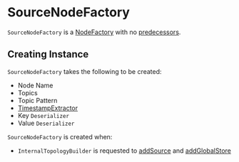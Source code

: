 # SourceNodeFactory

`SourceNodeFactory` is a [NodeFactory](NodeFactory.md) with no [predecessors](NodeFactory.md#predecessors).

## Creating Instance

`SourceNodeFactory` takes the following to be created:

* <span id="name"> Node Name
* <span id="topics"> Topics
* <span id="pattern"> Topic Pattern
* <span id="timestampExtractor"> [TimestampExtractor](TimestampExtractor.md)
* <span id="keyDeserializer"> Key `Deserializer`
* <span id="valDeserializer"> Value `Deserializer`

`SourceNodeFactory` is created when:

* `InternalTopologyBuilder` is requested to [addSource](../InternalTopologyBuilder.md#addSource) and [addGlobalStore](../InternalTopologyBuilder.md#addGlobalStore)
